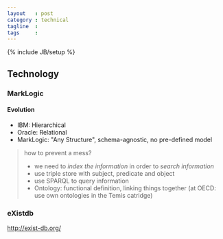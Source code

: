 ```yaml
---
layout   : post
category : technical
tagline  : 
tags     : 
---
```

{% include JB/setup %}

## Technology

### MarkLogic

#### Evolution

- IBM: Hierarchical
- Oracle: Relational
- MarkLogic: "Any Structure", schema-agnostic, no pre-defined model

> how to prevent a mess? 
> - we need to *index the information* in order to *search information*
> - use triple store with subject, predicate and object
> - use SPARQL to query information
> - Ontology: functional definition, linking things together (at OECD: use own ontologies in the Temis catridge)



### eXistdb

http://exist-db.org/
